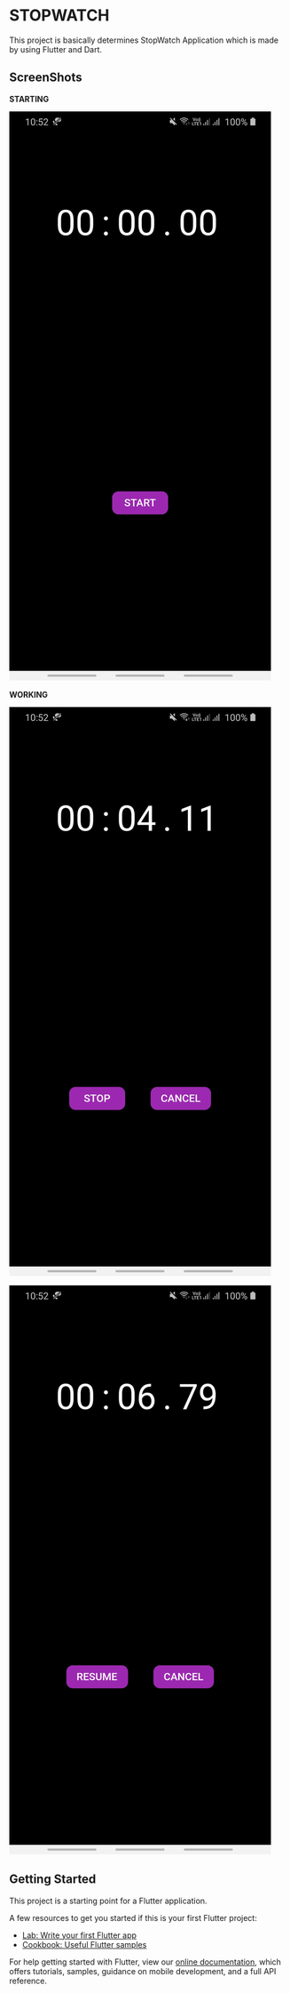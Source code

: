 # STOPWATCH

This project is basically determines StopWatch Application which is made by using Flutter and Dart.

## ScreenShots

**STARTING**

![Start](images/image1.jpg)

**WORKING**

![Working1](images/image2.jpg)

![Working2](images/image3.jpg)

## Getting Started

This project is a starting point for a Flutter application.

A few resources to get you started if this is your first Flutter project:

- [Lab: Write your first Flutter app](https://flutter.dev/docs/get-started/codelab)
- [Cookbook: Useful Flutter samples](https://flutter.dev/docs/cookbook)

For help getting started with Flutter, view our
[online documentation](https://flutter.dev/docs), which offers tutorials,
samples, guidance on mobile development, and a full API reference.
